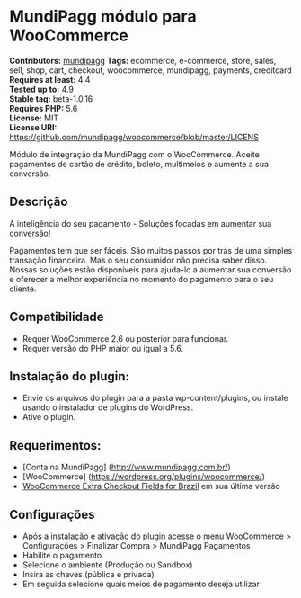 # MundiPagg módulo para WooCommerce #
**Contributors:** [mundipagg](https://profiles.wordpress.org/mundipagg)
**Tags:** ecommerce, e-commerce, store, sales, sell, shop, cart, checkout, woocommerce, mundipagg, payments, creditcard 
**Requires at least:** 4.4  
**Tested up to:** 4.9  
**Stable tag:** beta-1.0.16  
**Requires PHP:** 5.6  
**License:** MIT  
**License URI:** https://github.com/mundipagg/woocommerce/blob/master/LICENS  

Módulo de integração da MundiPagg com o WooCommerce. Aceite pagamentos de cartão de crédito, boleto, multimeios e aumente a sua conversão.

## Descrição ##

A inteligência do seu pagamento - Soluções focadas em aumentar sua conversão!
	
Pagamentos tem que ser fáceis. São muitos passos por trás de uma simples transação financeira. Mas o seu consumidor não precisa saber disso. Nossas soluções estão disponíveis para ajuda-lo a aumentar sua conversão e oferecer a melhor experiência no momento do pagamento para o seu cliente.

## Compatibilidade ##

- Requer WooCommerce 2.6 ou posterior para funcionar.
- Requer versão do PHP maior ou igual a 5.6.

## Instalação do plugin: ##

- Envie os arquivos do plugin para a pasta wp-content/plugins, ou instale usando o instalador de plugins do WordPress.
- Ative o plugin.

## Requerimentos: ##

- [Conta na MundiPagg] (http://www.mundipagg.com.br/)
- [WooCommerce] (https://wordpress.org/plugins/woocommerce/)
- [WooCommerce Extra Checkout Fields for Brazil](https://wordpress.org/plugins/woocommerce-extra-checkout-fields-for-brazil/) em sua última versão

## Configurações ##

- Após a instalação e ativação do plugin acesse o menu WooCommerce > Configurações > Finalizar Compra > MundiPagg Pagamentos
- Habilite o pagamento
- Selecione o ambiente (Produção ou Sandbox)
- Insira as chaves (pública e privada)
- Em seguida selecione quais meios de pagamento deseja utilizar


